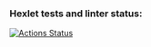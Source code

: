 ### Hexlet tests and linter status:
[![Actions Status](https://github.com/Melisandra29/python-project-lvl1/workflows/hexlet-check/badge.svg)](https://github.com/Melisandra29/python-project-lvl1/actions)